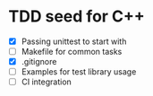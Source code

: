 # TDD seed for C++

- [x] Passing unittest to start with
- [ ] Makefile for common tasks
- [x] .gitignore
- [ ] Examples for test library usage
- [ ] CI integration
